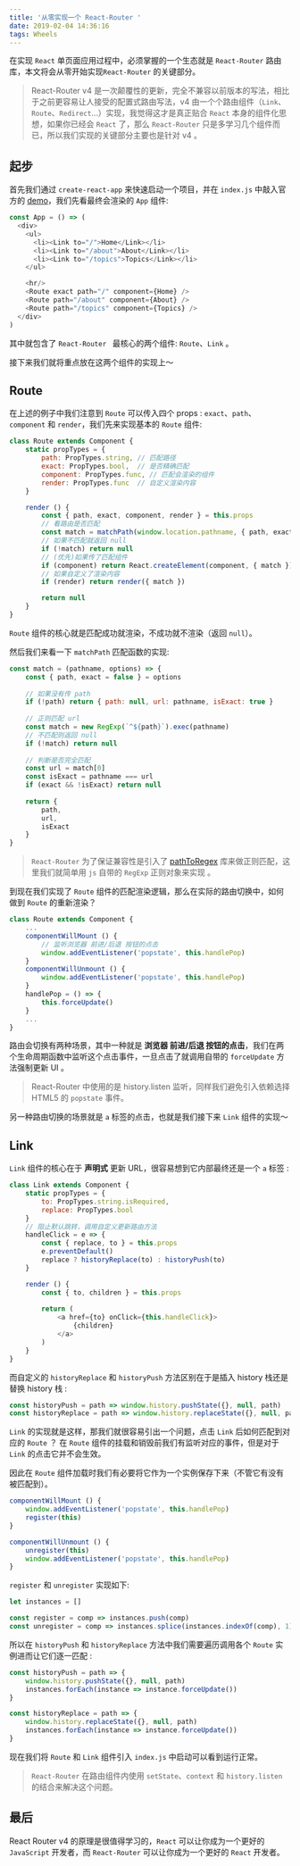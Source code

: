 ```yaml
---
title: '从零实现一个 React-Router '
date: 2019-02-04 14:36:16
tags: Wheels
---
```




在实现 `React` 单页面应用过程中，必须掌握的一个生态就是 `React-Router` 路由库，本文将会从零开始实现`React-Router` 的关键部分。

> React-Router v4 是一次颠覆性的更新，完全不兼容以前版本的写法，相比于之前更容易让人接受的配置式路由写法，v4 由一个个路由组件（`Link`、`Route`、`Redirect`...）实现，我觉得这才是真正贴合 `React` 本身的组件化思想，如果你已经会 `React` 了，那么 `React-Router` 只是多学习几个组件而已，所以我们实现的关键部分主要也是针对 v4 。

## 起步

首先我们通过 `create-react-app` 来快速启动一个项目，并在 `index.js` 中敲入官方的 [demo](https://reacttraining.com/react-router/web/example/basic)，我们先看最终会渲染的 `App` 组件: 

```js
const App = () => (
  <div>
    <ul>
      <li><Link to="/">Home</Link></li>
      <li><Link to="/about">About</Link></li>
      <li><Link to="/topics">Topics</Link></li>
    </ul>

    <hr/>
    <Route exact path="/" component={Home} />
    <Route path="/about" component={About} />
    <Route path="/topics" component={Topics} />
  </div>
)
```

其中就包含了 `React-Router ` 最核心的两个组件: `Route`、`Link` 。

接下来我们就将重点放在这两个组件的实现上～

## Route

在上述的例子中我们注意到 `Route` 可以传入四个 props :  `exact`、`path`、 `component` 和 `render`，我们先来实现基本的 `Route` 组件: 

```js
class Route extends Component {
    static propTypes = {
        path: PropTypes.string, // 匹配路径
        exact: PropTypes.bool,  // 是否精确匹配
        component: PropTypes.func, // 匹配会渲染的组件
        render: PropTypes.func  // 自定义渲染内容
    }

    render () {
        const { path, exact, component, render } = this.props
        // 看路由是否匹配
        const match = matchPath(window.location.pathname, { path, exact })
        // 如果不匹配就返回 null
        if (!match) return null
        // (优先)如果传了匹配组件
        if (component) return React.createElement(component, { match })
        // 如果自定义了渲染内容
        if (render) return render({ match })

        return null
    }
}
```

`Route` 组件的核心就是匹配成功就渲染，不成功就不渲染（返回 `null`）。

然后我们来看一下 `matchPath` 匹配函数的实现: 

```js
const match = (pathname, options) => {
    const { path, exact = false } = options
    
    // 如果没有传 path
    if (!path) return { path: null, url: pathname, isExact: true }
    
    // 正则匹配 url
    const match = new RegExp(`^${path}`).exec(pathname)
    // 不匹配则返回 null
    if (!match) return null
    
    // 判断是否完全匹配
    const url = match[0]
    const isExact = pathname === url
    if (exact && !isExact) return null
    
    return {
        path,
        url,
        isExact
    }
}
```

> `React-Router` 为了保证兼容性是引入了 [pathToRegex](https://github.com/pillarjs/path-to-regexp) 库来做正则匹配，这里我们就简单用 `js` 自带的 `RegExp` 正则对象来实现 。

到现在我们实现了 `Route` 组件的匹配渲染逻辑，那么在实际的路由切换中，如何做到 `Route` 的重新渲染？

```js
class Route extends Component {
    ...
    componentWillMount () {
        // 监听浏览器 前进/后退 按钮的点击
        window.addEventListener('popstate', this.handlePop)
    }
    componentWillUnmount () {
		window.addEventListener('popstate', this.handlePop)
    }
    handlePop = () => {
		this.forceUpdate()
    }
    ...
}
```

路由会切换有两种场景，其中一种就是 **浏览器 前进/后退 按钮的点击**，我们在两个生命周期函数中监听这个点击事件，一旦点击了就调用自带的 `forceUpdate` 方法强制更新 UI 。

> React-Router 中使用的是 history.listen 监听，同样我们避免引入依赖选择 HTML5 的 `popstate` 事件。

另一种路由切换的场景就是 `a` 标签的点击，也就是我们接下来 `Link` 组件的实现～

## Link

`Link` 组件的核心在于 **声明式** 更新 URL，很容易想到它内部最终还是一个 `a` 标签 :

```js
class Link extends Component {
    static propTypes = {
        to: PropTypes.string.isRequired,
        replace: PropTypes.bool
    }
	// 阻止默认跳转，调用自定义更新路由方法
    handleClick = e => {
		const { replace, to } = this.props
        e.preventDefault()
        replace ? historyReplace(to) : historyPush(to)
    }

    render () {
		const { to, children } = this.props
        
        return (
        	<a href={to} onClick={this.handleClick}>
            	{children}
            </a>
        )
    }
}
```

而自定义的 `historyReplace` 和 `historyPush` 方法区别在于是插入 history 栈还是替换 history 栈 : 

```js
const historyPush = path => window.history.pushState({}, null, path)
const historyReplace = path => window.history.replaceState({}, null, path)
```

`Link` 的实现就是这样，那我们就很容易引出一个问题，点击 `Link` 后如何匹配到对应的 `Route` ？ 在 `Route` 组件的挂载和销毁前我们有监听对应的事件，但是对于 `Link` 的点击它并不会生效。

因此在 `Route` 组件加载时我们有必要将它作为一个实例保存下来（不管它有没有被匹配到）。

```js
componentWillMount () {
	window.addEventListener('popstate', this.handlePop)
    register(this)
}

componentWillUnmount () {
	unregister(this)
    window.addEventListener('popstate', this.handlePop)
}
```

`register` 和 `unregister` 实现如下: 

```js
let instances = []

const register = comp => instances.push(comp)
const unregister = comp => instances.splice(instances.indexOf(comp), 1)
```

所以在 `historyPush` 和 `historyReplace` 方法中我们需要遍历调用各个 `Route` 实例进而让它们逐一匹配 :

```js
const historyPush = path => {
    window.history.pushState({}, null, path)
    instances.forEach(instance => instance.forceUpdate())
}

const historyReplace = path => {
    window.history.replaceState({}, null, path)
    instances.forEach(instance => instance.forceUpdate())
}
```

现在我们将 `Route` 和 `Link` 组件引入 `index.js` 中启动可以看到运行正常。

> `React-Router` 在路由组件内使用 `setState`、`context` 和 `history.listen` 的结合来解决这个问题。

## 最后

React Router v4 的原理是很值得学习的，`React` 可以让你成为一个更好的 `JavaScript` 开发者，而 `React-Router` 可以让你成为一个更好的 `React` 开发者。





